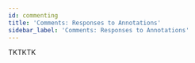 ```yaml
---
id: commenting
title: 'Comments: Responses to Annotations'
sidebar_label: 'Comments: Responses to Annotations'
---
```


TKTKTK
